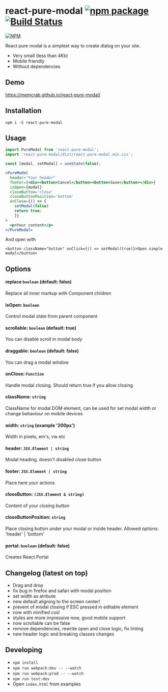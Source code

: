 # react-pure-modal [![npm package](https://img.shields.io/npm/v/react-pure-modal.svg?style=flat-square)](https://www.npmjs.org/package/react-pure-modal) [![Build Status](https://travis-ci.org/memCrab/react-pure-modal.svg?branch=master)](https://travis-ci.org/memCrab/react-pure-modal)
[![NPM](https://nodei.co/npm/react-pure-modal.png?downloads=true&downloadRank=true&stars=true)](https://nodei.co/npm/react-pure-modal/)

React pure modal is a simplest way to create dialog on your site.
- Very small (less than 4Kb)
- Mobile friendly
- Without dependencies

## Demo
https://memcrab.github.io/react-pure-modal/

## Installation
`npm i -S react-pure-modal`

## Usage
```jsx
import PureModal from 'react-pure-modal';
import 'react-pure-modal/dist/react-pure-modal.min.css';

const [modal, setModal] = useState(false);

<PureModal
  header="Your header"
  footer={<div><button>Cancel</button><button>Save</button></div>}
  isOpen={modal}
  closeButton='close'
  closeButtonPosition='bottom'
  onClose={() => {
    setModal(false)
    return true;
    }}
>
  <p>Your content</p>
</PureModal>
```

And open with

`<button className="button" onClick={() => setModal(true)}>Open simple modal</button>`

## Options

#### replace `boolean` (default: false)
Replace all inner markup with Component children
#### isOpen: `boolean`
Control modal state from parent component
#### scrollable: `boolean` (default: true)
You can disable scroll in modal body
#### draggable: `boolean` (default: false)
You can drag a modal window
#### onClose: `Function`
Handle modal closing. Should return true if you allow closing
#### className: `string`
ClassName for modal DOM element, can be used for set modal width or change behaviour on mobile devices
#### width: `string` (example '200px')
Width in pixels, em's, vw etc
#### header: `JSX.Element | string`
Modal heading, doesn't disabled close button
#### footer: `JSX.Element | string`
Place here your actions
#### closeButton: `(JSX.Element & string)`
Content of your closing button
#### closeButtonPosition: `string`
Place closing button under your modal or inside header. Allowed options: 'header' | 'bottom'
#### portal: `boolean` (default: false)
Creates React.Portal

## Changelog (latest on top)
   - Drag and drop
   - fix bug in firefox and safari with modal position
   - set width as atribute
   - new default aligning to the screen center!
   - prevent of modal closing if ESC pressed in editable element
   - now with minified css!
   - styles are more impressive now, good mobile support
   - now scrollable can be false
   - remove dependencies, rewrite open and close logic, fix linting
   - new header logic and breaking classes changes

## Developing
   - `npm install`
   - `npm run webpack:dev -- --watch`
   - `npm run webpack:prod -- --watch`
   - `npm run test:dev`
   - Open `index.html` from examples
